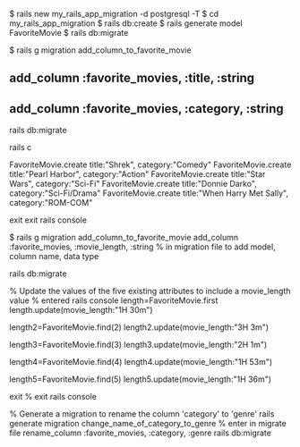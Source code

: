 <!-- Create a new Rails application called 'favorite_movies'.
Create the database -->
  $ rails new my_rails_app_migration -d postgresql -T
  $ cd my_rails_app_migration
  $ rails db:create
  $ rails generate model FavoriteMovie
  $ rails db:migrate


  $ rails g migration add_column_to_favorite_movie

<!-- Generate a Movie model with a title attribute and a category attribute -->
## add_column :favorite_movies, :title, :string
## add_column :favorite_movies, :category, :string 
<!-- in migration file to add model, column name, data type  -->


rails db:migrate
<!-- to migrate columns -->

rails c
<!-- to enter rails console -->

<!-- Add five entries to the database via the Rails console -->
FavoriteMovie.create title:"Shrek", category:"Comedy" 
FavoriteMovie.create title:"Pearl Harbor", category:"Action"
FavoriteMovie.create title:"Star Wars", category:"Sci-Fi"
FavoriteMovie.create title:"Donnie Darko", category:"Sci-Fi/Drama"
FavoriteMovie.create title:"When Harry Met Sally", category:"ROM-COM"


exit
exit rails console 


<!-- Create a migration to add a new column to the database called movie_length -->
$ rails g migration add_column_to_favorite_movie
add_column :favorite_movies, :movie_length, :string 
% in migration file to add model, column name, data type 

rails db:migrate


% Update the values of the five existing attributes to include a movie_length value
% entered rails console 
length=FavoriteMovie.first 
length.update(movie_length:"1H 30m")

length2=FavoriteMovie.find(2) 
length2.update(movie_length:"3H 3m")

length3=FavoriteMovie.find(3) 
length3.update(movie_length:"2H 1m")

length4=FavoriteMovie.find(4) 
length4.update(movie_length:"1H 53m")

length5=FavoriteMovie.find(5) 
length5.update(movie_length:"1H 36m")

exit
% exit rails console


% Generate a migration to rename the column 'category' to 'genre'
rails generate migration change_name_of_category_to_genre
% enter in migrate file
rename_column :favorite_movies, :category, :genre
rails db:migrate 
